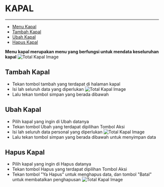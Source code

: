 # KAPAL

---

- [Menu Kapal](#menu-kapal)
- [Tambah Kapal](#tambah-kapal)
- [Ubah Kapal](#ubah-kapal)
- [Hapus Kapal](#hapus-kapal)

<a name="menu-kapal"></a>

**Menu kapal merupakan menu yang berfungsi untuk mendata keseluruhan kapal**
![Total Kapal Image](/dokumentasi/utama/kapal/1.png)

<a name="tambah-kapal"></a>

## Tambah Kapal

- Tekan tombol tambah yang terdapat di halaman kapal
- Isi lah seluruh data yang diperlukan
![Total Kapal Image](/dokumentasi/utama/kapal/2.png)
- Lalu tekan tombol simpan yang berada dibawah

<a name="ubah-kapal"></a>

## Ubah Kapal

- Pilih kapal yang ingin di Ubah datanya
- Tekan tombol Ubah yang terdapat dipilihan Tombol Aksi
- Isi lah seluruh data personal yang diperlukan
![Total Kapal Image](/dokumentasi/utama/kapal/3.png)
- Lalu tekan tombol simpan yang berada dibawah untuk menyimpan data

<a name="hapus-kapal"></a>

## Hapus Kapal

- Pilih kapal yang ingin di Hapus datanya
- Tekan tombol Hapus yang terdapat dipilihan Tombol Aksi
- Tekan tombol "Ya Hapus" untuk menghapus data, dan tombol "Batal" untuk membatalkan penghapusan
![Total Kapal Image](/dokumentasi/utama/kapal/4.png)
